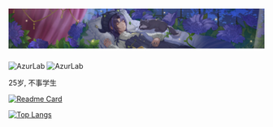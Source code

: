 <!---
AzurLab/AzurLab is a ✨ special ✨ repository because its `README.md` (this file) appears on your GitHub profile.
You can click the Preview link to take a look at your changes.~
--->
<h1 align="center">
  <img src="https://raw.githubusercontent.com/AzurLab/AzurLab/main/res/carol_sleep.webp" alt="AzurLab">
</h1>

![AzurLab](https://komarev.com/ghpvc/?username=AzurLab) ![AzurLab](https://visitor-badge.glitch.me/badge?page_id=AzurLab.profile)

25岁, 不事学生

[![Readme Card](https://github-readme-stats.vercel.app/api?username=AzurLab&show_icons=true&theme=transparent)](https://github.com/anuraghazra/github-readme-stats)

[![Top Langs](https://github-readme-stats.vercel.app/api/top-langs/?username=AzurLab&layout=compact&theme=transparent&exclude_repo=azurlab.github.io)](https://github.com/anuraghazra/github-readme-stats)
